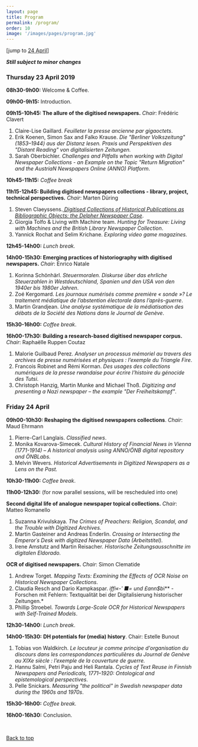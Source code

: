 ```yaml
---
layout: page
title: Program
permalink: /program/
order: 10
image: '/images/pages/program.jpg'
---
```


[jump to  [24 April](#friday-24-april)]

***Still subject to minor changes***

### Thursday 23 April 2019

**08h30-9h00:** Welcome & Coffee.

**09h00-9h15:** Introduction.

**09h15-10h45: The allure of the digitised newspapers.** _Chair_: Frédéric Clavert

1. Claire-Lise Gaillard. *Feuilleter la presse ancienne par gigaoctets*.
2. Erik Koenen, Simon Sax and Falko Krause. *Die "Berliner Volkszeitung" (1853–1944) aus der Distanz lesen. Praxis und Perspektiven des "Distant Reading" von digitalisierten Zeitungen.*
3. Sarah Oberbichler. *Challenges and Pitfalls when working with Digital Newspaper Collections - an Example on the Topic "Return Migration" and the AustriaN Newspapers Online (ANNO) Platform*.

**10h45-11h15:** *Coffee break*

**11h15-12h45: Building digitised newspapers collections  - library, project, technical perspectives.** *Chair*: Marten Düring

1. Steven Claeyssens.[ *Digitised Collections of Historical Publications as Bibliographic Objects: the Delpher Newspaper Case*](#).
2. Giorgia Tolfo & Living with Machine team. *Hunting for Treasure: Living with Machines and the British Library Newspaper Collection*.
3. Yannick Rochat and Selim Krichane. *Exploring video game magazines.*

**12h45-14h00:** *Lunch break.*

**14h00-15h30: Emerging practices of historiography with digitised newspapers.**
*Chair*: Enrico Natale

1. Korinna Schönhärl. *Steuermoralen. Diskurse über das ehrliche Steuerzahlen in Westdeutschland, Spanien und den USA von den 1940er bis 1980er Jahren*.
2. Zoé Kergomard. *Les journaux numérisés comme première « sonde »? Le traitement médiatique de l’abstention électorale dans l’après-guerre*.
3. Martin Grandjean. *Une analyse systématique de la médiatisation des débats de la Société des Nations dans le Journal de Genève*.

**15h30-16h00:** *Coffee break*.

**16h00-17h30: Building a research-based digitised newspaper corpus.** *Chair*: Raphaëlle Ruppen Coutaz

1. Malorie Guilbaud Perez. *Analyser un processus mémoriel au travers des archives de presse numérisées et physiques : l’exemple du Triangle Fire*.
2. Francois Robinet and Rémi Korman. *Des usages des collections numériques de la presse rwandaise pour écrire l’histoire du génocide des Tutsi*.
3. Christoph Hanzig, Martin Munke and Michael Thoß. *Digitizing and presenting a Nazi newspaper – the example "Der Freiheitskampf"*.



### Friday 24 April 

**09h00-10h30: Reshaping the digitised newspapers collections**. *Chair*: Maud Ehrmann

1. Pierre-Carl Langlais. *Classified news*.
2. Monika Kovarova-Simecek. *Cultural History of Financial News in Vienna (1771-1914) – A historical analysis using ANNO/ÖNB digital repository and ÖNBLabs.*
3. Melvin Wevers. *Historical Advertisements in Digitized Newspapers as a Lens on the Past.*

**10h30-11h00:** *Coffee break*.

**11h00-12h30:** (for now parallel sessions, will be rescheduled into one)

**Second digital life of analogue newspaper topical collections.** *Chair*: Matteo Romanello 

1. Suzanna Krivulskaya. *The Crimes of Preachers: Religion, Scandal, and the Trouble with Digitized Archives.*
2. Martin Gasteiner and Andreas Enderlin. *Crossing or Intersecting the Emperor´s Desk with digitized Newspaper Data (Arbeitstitel).*
3. Irene Amstutz and Martin Reisacher. *Historische Zeitungsausschnitte im digitalen Eldorado.*

**OCR of digitised newspapers.** *Chair*: Simon Clematide 

1. Andrew Torget. *Mapping Texts: Examining the Effects of OCR Noise on Historical Newspaper Collections*.
2. Claudia Resch and Dario Kampkaspar. *iffi«-' ■= und £ann$b*i** - Forschen mit Fehlern: Textqualität bei der Digitalisierung historischer Zeitungen.*
3. Phillip Stroebel. *Towards Large-Scale OCR for Historical Newspapers with Self-Trained Models*.

**12h30-14h00:** *Lunch break*.

**14h00-15h30:** **DH potentials for (media) history**. Chair: Estelle Bunout

1. Tobias von Waldkirch. *Le locuteur je comme principe d'organisation du discours dans les correspondances particulières du Journal de Genève au XIXe siècle : l’exemple de la couverture de guerre.*
2. Hannu Salmi, Petri Paju and Heli Rantala. *Cycles of Text Reuse in Finnish Newspapers and Periodicals, 1771–1920: Ontological and epistemological perspectives*.
3. Pelle Snickars. *Measuring "the political" in Swedish newspaper data during the 1960s and 1970s*.

**15h30-16h00:** *Coffee break.*

**16h00-16h30:** Conclusion.

​                            

 <a href="#top">Back to top</a>

